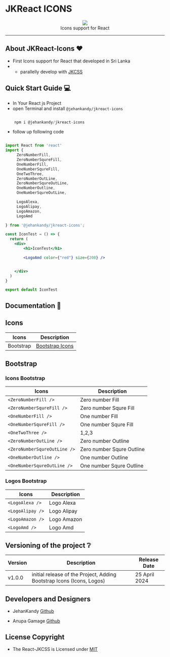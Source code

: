 # JKReact ICONS

<p align="center">
  <img src="https://avatars.githubusercontent.com/u/168010528?s=200&v=4" /><br>
  Icons support for React
</p>

<hr>

## About JKReact-Icons :heart:

- First Icons support for React that developed in Sri Lanka
- - parallelly develop with [JKCSS](https://github.com/JKCSS-CSS-Framework) 

## Quick Start Guide :computer:

- In Your React js Project
- open Terminal and install `@jehankandy/jkreact-icons`

``` js

    npm i @jehankandy/jkreact-icons

``` 

- follow up following code

``` jsx

import React from 'react'
import {
     ZeroNumberFill,
     ZeroNumberSqureFill,
     OneNumberFill,
     OneNumberSqureFill,
     OneTwoThree,
     ZeroNumberOutLine, 
     ZeroNumberSqureOutLine,
     OneNumberOutline,
     OneNumberSqureOutLine,

     LogoAlexa,
     LogoAlipay,
     LogoAmazon,
     LogoAmd

} from '@jehankandy/jkreact-icons';

const IconTest = () => {
  return (
    <div>
        <h1>IconTest</h1>

        <LogoAmd color={"red"} size={200} />


    </div>
  )
}

export default IconTest

```

## Documentation :notebook:

## Icons

| Icons | Description |
|--------|--------|
| Bootstrap | [Bootstrap Icons](https://icons.getbootstrap.com/) |

## Bootstrap

### Icons Bootstrap

| Icons | Description |
|--------|--------|
| `<ZeroNumberFill />` | Zero number Fill |
| `<ZeroNumberSqureFill />` | Zero number Squre Fill |
| `<OneNumberFill />` | One number Fill |
| `<OneNumberSqureFill />` | One number Squre Fill |
| `<OneTwoThree />` | 1,2,3 |
| `<ZeroNumberOutLine />` | Zero number Outline |
| `<ZeroNumberSqureOutLine />` | Zero number Squre Outline |
| `<OneNumberOutline />` | One number Outline |
| `<OneNumberSqureOutLine />` | One number Squre Outline |


### Logos Bootstrap

| Icons | Description |
|--------|--------|
| `<LogoAlexa />` | Logo Alexa |
| `<LogoAlipay />` | Logo Alipay |
| `<LogoAmazon />` | Logo Amazon |
| `<LogoAmd />` | Logo Amd |



## Versioning of the project :grey_question:

| Version | Description | Release Date|
|--------|--------|---------|
| v1.0.0 | initial release of the Project, Adding Bootstrap Icons (Icons, Logos) | 25 April 2024 |

## Developers and Designers

- JehanKandy [Github](https://github.com/BackendExpert)

- Anupa Gamage [Github](BackendExpert)


## License Copyright

- The React-JKCSS is Licensed under [MIT](https://github.com/JKReact-Icons/JKReact-Icons/blob/master/LICENSE)

